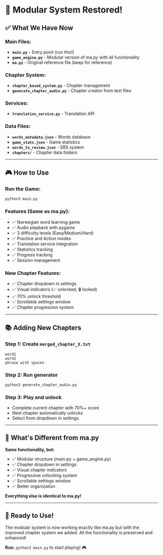 # 🎉 Modular System Restored!

## ✅ What We Have Now

### **Main Files:**
- **`main.py`** - Entry point (run this!)
- **`game_engine.py`** - Modular version of ma.py with all functionality
- **`ma.py`** - Original reference file (keep for reference)

### **Chapter System:**
- **`chapter_based_system.py`** - Chapter management
- **`generate_chapter_audio.py`** - Chapter creator from text files

### **Services:**
- **`translation_service.py`** - Translation API

### **Data Files:**
- **`words_metadata.json`** - Words database
- **`game_stats.json`** - Game statistics
- **`words_to_review.json`** - SRS system
- **`chapters/`** - Chapter data folders

---

## 🎮 How to Use

### **Run the Game:**
```bash
python3 main.py
```

### **Features (Same as ma.py):**
- ✅ Norwegian word learning game
- ✅ Audio playback with pygame
- ✅ 3 difficulty levels (Easy/Medium/Hard)
- ✅ Practice and Action modes
- ✅ Translation service integration
- ✅ Statistics tracking
- ✅ Progress tracking
- ✅ Session management

### **New Chapter Features:**
- ✅ Chapter dropdown in settings
- ✅ Visual indicators (✅ unlocked, 🔒 locked)
- ✅ 70% unlock threshold
- ✅ Scrollable settings window
- ✅ Chapter progression system

---

## 📚 Adding New Chapters

### **Step 1:** Create `merged_chapter_X.txt`
```
word1
word2
phrase with spaces
```

### **Step 2:** Run generator
```bash
python3 generate_chapter_audio.py
```

### **Step 3:** Play and unlock
- Complete current chapter with 70%+ score
- Next chapter automatically unlocks
- Select from dropdown in settings

---

## 🎯 What's Different from ma.py

**Same functionality, but:**
- ✅ Modular structure (main.py + game_engine.py)
- ✅ Chapter dropdown in settings
- ✅ Visual chapter indicators
- ✅ Progressive unlocking system
- ✅ Scrollable settings window
- ✅ Better organization

**Everything else is identical to ma.py!**

---

## 🚀 Ready to Use!

The modular system is now working exactly like ma.py but with the improved chapter system we added. All the functionality is preserved and enhanced!

**Run:** `python3 main.py` to start playing! 🎮

